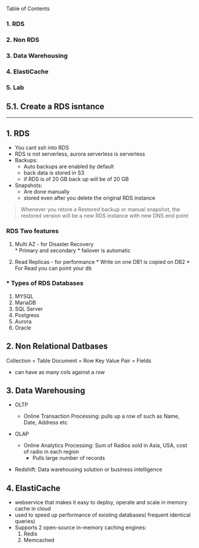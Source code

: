 
Table of Contents
### 1. RDS
### 2. Non RDS
### 3. Data Warehousing
### 4. ElastiCache
### 5. Lab
  ## 5.1. Create a RDS isntance
  
***************************

## 1.  RDS
* You cant ssh into RDS
* RDS is not serverless, aurora serverless is serverless
* Backups:
  * Auto backups are enabled by default
  * back data is stored in S3
  * if RDS is of 20 GB back up will be of 20 GB
* Snapshots:
  * Are done manually
  * stored even after you delete the original RDS instance
  
 
> Whenever you retore a Restored backup or manual snapshot, the restored version will be a new RDS instance with new DNS end point
  
### RDS Two features
  
  1. Multi AZ - for Disaster Recovery  
    * Primary and secondary
    * failover is automatic
  
  2. Read Replicas - for performance
    * Write on one DB1 is copied on DB2
    * For Read you can point your db 

### * Types of RDS Databases
  1. MYSQL
  2. MariaDB
  3. SQL Server
  4. Postgress
  5. Aurora
  6. Oracle
 

## 2. Non Relational Datbases
    
   Collection     = Table
   Document       = Row
   Key Value Pair = Fields
  
  * can have as many cols against a row
  
## 3. Data Warehousing
  * OLTP 
    * Online Transaction Processing: pulls up a row of such as Name, Date, Address etc
  
  * OLAP
    * Online Analytics Processing: Sum of Radios sold in Asia, USA, cost of radio in each region
      * Pulls large number of records
  
  * Redshift: Data warehousing solution or business intelligence
  
## 4. ElastiCache
  * webservice that makes it easy to deploy, operate and scale in memory cache in cloud
  * used to speed up performance of existing databases( frequent identical queries)
  * Supports 2 open-source in-memory caching engines:
     1. Redis
     2. Memcached
